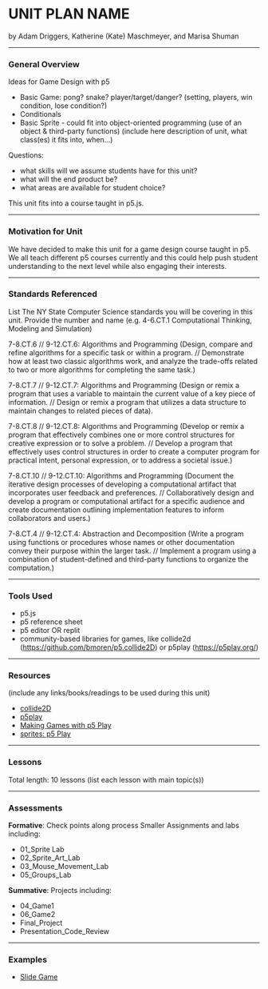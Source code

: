 # UNIT PLAN NAME
by Adam Driggers, Katherine (Kate) Maschmeyer, and Marisa Shuman

-----

### General Overview
Ideas for Game Design with p5
* Basic Game: pong?  snake?  player/target/danger?  (setting, players, win condition, lose condition?)
* Conditionals
* Basic Sprite - could fit into object-oriented programming (use of an object & third-party functions)
(include here description of unit, what class(es) it fits into, when...)

Questions: 
* what skills will we assume students have for this unit?
* what will the end product be?
* what areas are available for student choice?

This unit fits into a course taught in p5.js. 

---

### Motivation for Unit
We have decided to make this unit for a game design course taught in p5. We all teach different p5 courses currently and this could help push student understanding to the next level while also engaging their interests.

---

### Standards Referenced
List The NY State Computer Science standards you will be covering in this unit. Provide the number and name (e.g. 4-6.CT.1 Computational Thinking, Modeling and Simulation)

7-8.CT.6 // 9-12.CT.6: Algorithms and Programming (Design, compare and refine algorithms for a specific task or within a program. // Demonstrate how at least two classic algorithms work, and analyze the trade-offs related to two or more algorithms for completing the same task.)

7-8.CT.7 // 9-12.CT.7: Algorithms and Programming (Design or remix a program that uses a variable to maintain the current value of a key piece of information. // Design or remix a program that utilizes a data structure to maintain changes to related pieces of data).

7-8.CT.8 // 9-12.CT.8: Algorithms and Programming (Develop or remix a program that effectively combines one or more control structures for creative expression or to solve a problem. // Develop a program that effectively uses control structures in order to create a computer program for practical intent, personal expression, or to address a societal issue.)

7-8.CT.10 // 9-12.CT.10: Algorithms and Programming (Document the iterative design processes of developing a computational artifact that incorporates user feedback and preferences. // Collaboratively design and develop a program or computational artifact for a specific audience and create documentation outlining implementation features to inform collaborators and users.)

7-8.CT.4 // 9-12.CT.4: Abstraction and Decomposition (Write a program using functions or procedures whose names or other documentation convey their purpose within the larger task. // Implement a program using a combination of student-defined and third-party functions to organize the computation.)

---

### Tools Used
* p5.js
* p5 reference sheet
* p5 editor OR replit
* community-based libraries for games, like collide2d (https://github.com/bmoren/p5.collide2D) or p5play (https://p5play.org/)

---

### Resources
(include any links/books/readings to be used during this unit)
* [collide2D](https://github.com/bmoren/p5.collide2D)
* [p5play](https://p5play.org/)
* [Making Games with p5 Play](https://creative-coding.decontextualize.com/making-games-with-p5-play/)
* [sprites: p5 Play](https://p5play.org/learn/sprite.html)

---

### Lessons
Total length: 10 lessons
(list each lesson with main topic(s))

---

### Assessments
**Formative**: Check points along process
Smaller Assignments and labs including:
* 01_Sprite Lab
* 02_Sprite_Art_Lab
* 03_Mouse_Movement_Lab
* 05_Groups_Lab

**Summative**: Projects including: 
* 04_Game1
* 06_Game2
* Final_Project
* Presentation_Code_Review


---

### Examples
- [Slide Game](./examples/slide/slide.html)
 
 
